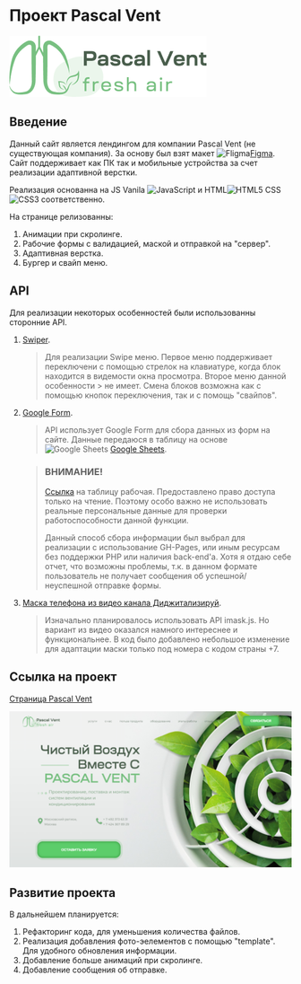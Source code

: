 # Проект Pascal Vent

<img src="./images/logo.png" max-width="500" title="Pascal Vent">

## Введение

Данный сайт является лендингом для компании Pascal Vent (не существующая компания).
За основу был взят макет <img src="https://cdn2.downdetector.com/static/uploads/logo/figma2.png" height="15" title="Fligma">[Figma](https://www.figma.com/file/RnYKlNVTRDYqseHoV8mhUh/Pascal-Vent?type=design&t=fm66IWJNEN2Q0HLn-6).
Сайт поддерживает как ПК так и мобильные устройства за счет реализации адаптивной верстки.

Реализация основанна на JS Vanila <img src="https://cdn.iconscout.com/icon/free/png-256/javascript-2752148-2284965.png" height="15" title="JavaScript"> и HTML<img src="https://camo.githubusercontent.com/da7acacadecf91d6dc02efcd2be086bb6d78ddff19a1b7a0ab2755a6fda8b1e9/68747470733a2f2f63646e2e6a7364656c6976722e6e65742f67682f64657669636f6e732f64657669636f6e2f69636f6e732f68746d6c352f68746d6c352d6f726967696e616c2e737667" width="15" title="HTML5"> CSS
<img src="https://pngicon.ru/file/uploads/css3.png" height="15" title="CSS3"> соответственно.

На странице релизованны:
1. Анимации при скролинге.
2. Рабочие формы с валидацией, маской и отправкой на "сервер".
3. Адаптивная верстка.
4. Бургер и свайп меню.

## API

Для реализации некоторых особенностей были использованны сторонние API.

1. [Swiper](https://swiperjs.com/).

   > Для реализации Swipe меню. Первое меню поддерживает переключени с помощью стрелок на клавиатуре, когда блок находится в видемости окна просмотра. Второе меню данной особенности > не имеет. 
   > Смена блоков возможна как с помощью кнопок переключения, так и с помощь "свайпов".

2. [Google Form](https://github.com/jsdevel/google-form).

   > API использует Google Form для сбора данных из форм на сайте. Данные передаюся в таблицу на основе <img src="https://upload.wikimedia.org/wikipedia/commons/thumb/3/30/Google_Sheets_logo_%282014-2020%29.svg/1498px-Google_Sheets_logo_%282014-2020%29.svg.png" height="15" title="Google Sheets"> [Google Sheets](https://docs.google.com/spreadsheets/d/1hA40SR9eXGamHbe_n4P9q4QEqJ-z5hhuEUyY-tPwWN8/edit?usp=sharing).

   > ### ВНИМАНИЕ!
   > [Ссылка](https://docs.google.com/spreadsheets/d/1hA40SR9eXGamHbe_n4P9q4QEqJ-z5hhuEUyY-tPwWN8/edit?usp=sharing) на таблицу рабочая.
   > Предоставлено право доступа только на чтение. Поэтому особо важно не использовать реальные персональные данные для проверки работоспособности данной функции.
   > 
   > Данный способ сбора информации был выбрал для реализации с использование GH-Pages, или иным ресурсам без поддержки PHP или наличия back-end'а.
   > Хотя я отдаю себе отчет, что возможны проблемы, т.к. в данном формате пользователь не получает сообщения об успешной/неуспешной отправке формы.

3. [Маска телефона из видео канала Диджитализируй](https://www.youtube.com/watch?v=Lxj_v5z0xRE).

   > Изначально планировалось использовать API imask.js. Но вариант из видео оказался намного интереснее и функциональнее.
   > В код было добавлено небольшое изменение для адаптации маски только под номера с кодом страны +7.

## Ссылка на проект

   [Страница Pascal Vent](https://kiars1.github.io/Pascal-Vent)
   
   <img src="./images/Pascal.png" max-width="1000" title="Pascal Vent">

## Развитие проекта

В дальнейшем планируется:
1. Рефакторинг кода, для уменьшения количества файлов.
2. Реализация добавления фото-эелементов с помощью "template". Для удобного обновления информации.
3. Добавление больше анимаций при скролинге.
4. Добавление сообщения об отправке.